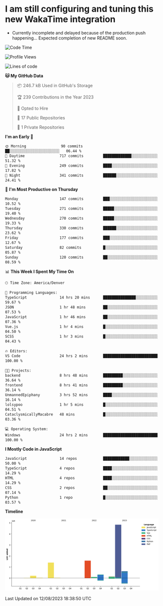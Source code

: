 # I am still configuring and tuning this new WakaTime integration
- Currently incomplete and delayed because of the production push happening... Expected completion of new README soon.
<!--START_SECTION:waka-->
![Code Time](http://img.shields.io/badge/Code%20Time-314%20hrs-blue)

![Profile Views](http://img.shields.io/badge/Profile%20Views-0-blue)

![Lines of code](https://img.shields.io/badge/From%20Hello%20World%20I%27ve%20Written-9.2%20million%20lines%20of%20code-blue)

**🐱 My GitHub Data** 

> 📦 246.7 kB Used in GitHub's Storage 
 > 
> 🏆 239 Contributions in the Year 2023
 > 
> 💼 Opted to Hire
 > 
> 📜 17 Public Repositories 
 > 
> 🔑 1 Private Repositories 
 > 
**I'm an Early 🐤** 

```text
🌞 Morning                90 commits          ██░░░░░░░░░░░░░░░░░░░░░░░   06.44 % 
🌆 Daytime                717 commits         █████████████░░░░░░░░░░░░   51.32 % 
🌃 Evening                249 commits         ████░░░░░░░░░░░░░░░░░░░░░   17.82 % 
🌙 Night                  341 commits         ██████░░░░░░░░░░░░░░░░░░░   24.41 % 
```
📅 **I'm Most Productive on Thursday** 

```text
Monday                   147 commits         ███░░░░░░░░░░░░░░░░░░░░░░   10.52 % 
Tuesday                  271 commits         █████░░░░░░░░░░░░░░░░░░░░   19.40 % 
Wednesday                270 commits         █████░░░░░░░░░░░░░░░░░░░░   19.33 % 
Thursday                 330 commits         ██████░░░░░░░░░░░░░░░░░░░   23.62 % 
Friday                   177 commits         ███░░░░░░░░░░░░░░░░░░░░░░   12.67 % 
Saturday                 82 commits          █░░░░░░░░░░░░░░░░░░░░░░░░   05.87 % 
Sunday                   120 commits         ██░░░░░░░░░░░░░░░░░░░░░░░   08.59 % 
```


📊 **This Week I Spent My Time On** 

```text
🕑︎ Time Zone: America/Denver

💬 Programming Languages: 
TypeScript               14 hrs 20 mins      ███████████████░░░░░░░░░░   59.67 % 
JSON                     1 hr 48 mins        ██░░░░░░░░░░░░░░░░░░░░░░░   07.53 % 
JavaScript               1 hr 46 mins        ██░░░░░░░░░░░░░░░░░░░░░░░   07.36 % 
Vue.js                   1 hr 4 mins         █░░░░░░░░░░░░░░░░░░░░░░░░   04.50 % 
SCSS                     1 hr 3 mins         █░░░░░░░░░░░░░░░░░░░░░░░░   04.43 % 

🔥 Editors: 
VS Code                  24 hrs 2 mins       █████████████████████████   100.00 % 

🐱‍💻 Projects: 
backend                  8 hrs 48 mins       █████████░░░░░░░░░░░░░░░░   36.64 % 
frontend                 8 hrs 41 mins       █████████░░░░░░░░░░░░░░░░   36.14 % 
UnmannedEpiphany         3 hrs 52 mins       ████░░░░░░░░░░░░░░░░░░░░░   16.14 % 
lolsypoo                 1 hr 5 mins         █░░░░░░░░░░░░░░░░░░░░░░░░   04.51 % 
CataclysmicallyMacabre   48 mins             █░░░░░░░░░░░░░░░░░░░░░░░░   03.36 % 

💻 Operating System: 
Windows                  24 hrs 2 mins       █████████████████████████   100.00 % 
```

**I Mostly Code in JavaScript** 

```text
JavaScript               14 repos            ████████████░░░░░░░░░░░░░   50.00 % 
TypeScript               4 repos             ████░░░░░░░░░░░░░░░░░░░░░   14.29 % 
HTML                     4 repos             ████░░░░░░░░░░░░░░░░░░░░░   14.29 % 
CSS                      2 repos             ██░░░░░░░░░░░░░░░░░░░░░░░   07.14 % 
Python                   1 repo              █░░░░░░░░░░░░░░░░░░░░░░░░   03.57 % 
```



**Timeline**

![Lines of Code chart](https://raw.githubusercontent.com/certifiedbice/certifiedbice/main/assets/bar_graph.png)


 Last Updated on 12/08/2023 18:38:50 UTC
<!--END_SECTION:waka-->
